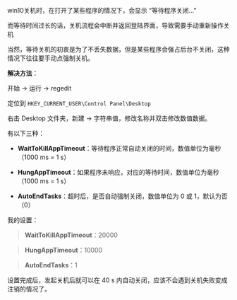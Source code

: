 win10关机时，在打开了某些程序的情况下，会显示 “等待程序关闭...”

而等待时间过长的话，关机流程会中断并返回登陆界面，导致需要手动重新操作关机



当然，等待关机的初衷是为了不丢失数据，但是某些程序会强占后台不关闭，这种情况下往往要手动点强制关机。

**解决方法**：

开始 → 运行 → regedit 

定位到 `HKEY_CURRENT_USER\Control Panel\Desktop`

右击 Desktop 文件夹，新建 → 字符串值，修改名称并双击修改数值数据。

有以下三种：

 - **WaitToKillAppTimeout**：等待程序正常自动关闭的时间，数值单位为毫秒（1000 ms = 1 s）

 - **HungAppTimeout**：如果程序未响应，对应的等待时间，数值单位为毫秒（1000 ms = 1 s）

 - **AutoEndTasks**：超时后，是否自动强制关闭，数值单位为 0 或 1，默认为否（0）

我的设置：

> **WaitToKillAppTimeout**：20000

> **HungAppTimeout**：10000

> **AutoEndTasks**：1

设置完成后，发起关机后就可以在 40 s 内自动关闭，应该不会遇到关机失败变成注销的情况了。